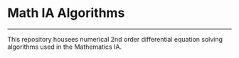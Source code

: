 # Math IA Algorithms

***

This repository housees numerical 2nd order differential equation solving algorithms used in the Mathematics IA. 

